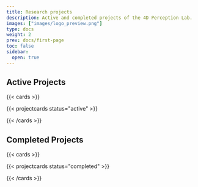 ```yaml
---
title: Research projects
description: Active and completed projects of the 4D Perception Lab.
images: ["images/logo_preview.png"]
type: docs
weight: 2
prev: docs/first-page
toc: false
sidebar:
  open: true
---
```


## Active Projects
{{< cards >}}

{{< projectcards status="active" >}}

{{< /cards >}}

## Completed Projects
{{< cards >}}

{{< projectcards status="completed" >}}

{{< /cards >}}